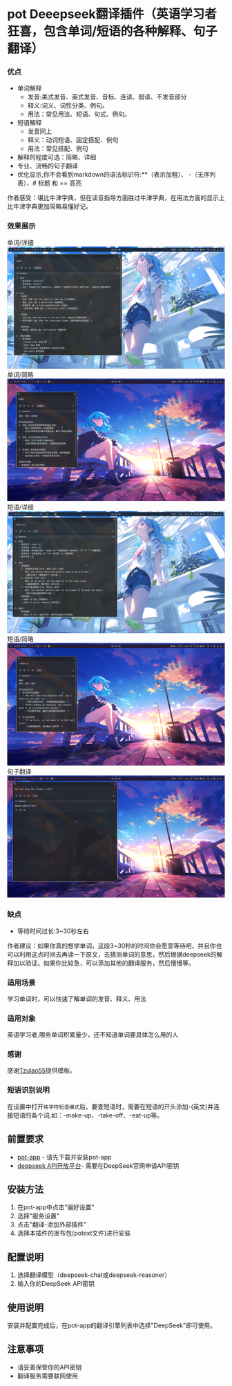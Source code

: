 # pot Deeepseek翻译插件（英语学习者狂喜，包含单词/短语的各种解释、句子翻译）
### 优点
- 单词解释
    - 发音:美式发音、英式发音、音标、连读、弱读、不发音部分
    - 释义:词义、词性分类、例句。
    - 用法：常见用法、短语、句式、例句。
- 短语解释
    - 发音同上
    - 释义：动词短语、固定搭配、例句
    - 用法：常见搭配、例句
- 解释的程度可选：简略、详细
- 专业、流畅的句子翻译
- 优化显示,你不会看到markdown的语法标识符:\*\*（表示加粗）、 \-（无序列表）、\# 标题 和 \=\= 高亮

作者感受：堪比牛津字典，但在读音指导方面胜过牛津字典，在用法方面的显示上比牛津字典更加简略易懂好记。


### 效果展示
单词/详细
![单词/详细](screenshots/star.png)
单词/简略
![单词/简略](screenshots/star2.png)
短语/详细
![短语/详细](screenshots/make-it.png)
短语/简略
![短语/简略](screenshots/make-it2.png)
句子翻译
![句子](screenshots/sentence.png)

### 缺点
- 等待时间过长:3~30秒左右

作者建议：如果你真的想学单词，这段3~30秒的时间你会愿意等待吧，并且你也可以利用这点时间去再读一下原文，去猜测单词的意思，然后根据deepseek的解释加以验证。如果你比较急，可以添加其他的翻译服务，然后慢慢等。

### 适用场景
学习单词时，可以快速了解单词的发音、释义、用法

### 适用对象
英语学习者,哪些单词积累量少，还不知道单词要具体怎么用的人

### 感谢
感谢[Tzulao55](https://github/Tzulao55/pot-app-translate-plugin-deepseek)提供模板。

### 短语识别说明
在设置中打开`练字符短语模式`后，要查短语时，需要在短语的开头添加-(英文)并连接短语的各个词,如：-make-up、-take-off、-eat-up等。


## 前置要求
- [pot-app](https://github.com/pot-app/pot-app) - 请先下载并安装pot-app
- [deepseek API开放平台](https://platform.deepseek.com/usage)- 需要在DeepSeek官网申请API密钥

## 安装方法
1. 在pot-app中点击"偏好设置"
2. 选择"服务设置"
3. 点击"翻译-添加外部插件"
4. 选择本插件的发布包(potext文件)进行安装


## 配置说明
1. 选择翻译模型（deepseek-chat或deepseek-reasoner）
2. 输入你的DeepSeek API密钥

## 使用说明
安装并配置完成后，在pot-app的翻译引擎列表中选择"DeepSeek"即可使用。

## 注意事项
- 请妥善保管你的API密钥
- 翻译服务需要联网使用
